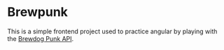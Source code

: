 # Brewpunk

This is a simple frontend project used to practice angular by playing with the [Brewdog Punk API](https://punkapi.com/documentation/v2).